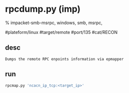 # rpcdump.py (imp) 

% impacket-smb-msrpc, windows, smb, msrpc, 

#plateform/linux #target/remote #port/135 #cat/RECON 

## desc
```
Dumps the remote RPC enpoints information via epmapper
```

## run
```bash
rpcmap.py 'ncacn_ip_tcp:<target_ip>'
```